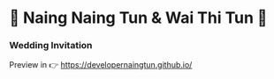 # :sparkling_heart: Naing Naing Tun & Wai Thi Tun :sparkling_heart:
### Wedding Invitation

Preview in :point_right: https://developernaingtun.github.io/

